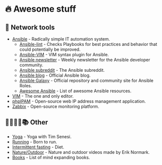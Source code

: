 🔥 Awesome stuff
================

🔨 Network tools
----------------
- [Ansible](https://github.com/ansible/ansible) - Radically simple IT automation system.
    - [Ansible-lint](https://github.com/ansible/ansible-lint) - Checks Playbooks for best practices and behavior that could potentially be improved.
    - [Ansible-VIM](https://github.com/pearofducks/ansible-vim) - VIM syntax plugin for Ansible.
    - [Ansible newsletter](https://github.com/ansible/community/wiki/News) - Weekly newsletter for the Ansible developer community.
    - [Ansible subreddit](https://www.reddit.com/r/ansible/) - The Ansible subreddit.
    - [Ansible blog](https://www.ansible.com/blog) - Official Ansible blog.
    - [Ansible Galaxy](https://galaxy.ansible.com) - Official repository and community site for Ansible Roles.
    - [Awesome Ansible](https://github.com/ansible-community/awesome-ansible) - List of awesome Ansible resources.
- [VIM](https://github.com/vim/vim) - The one and only editor.
- [phpIPAM](https://github.com/phpipam/phpipam) - Open-source web IP address management application.
- [Zabbix](https://github.com/zabbix) - Open-source monitoring platform.

🧘🏃🥑🌲📚 Other
----------------
- [Yoga](https://www.youtube.com/channel/UCciuZl2ydLCvN5txlLW0rIg) - Yoga with Tim Senesi.
- [Running](https://www.goodreads.com/book/show/6289283-born-to-run?from_search=true&from_srp=true&qid=lMrV3feLH9&rank=1) - Born to run.
- [Intermittent fasting](https://www.hopkinsmedicine.org/health/wellness-and-prevention/intermittent-fasting-what-is-it-and-how-does-it-work) - Diet.
- [Nature/Outdoor](https://www.youtube.com/channel/UCfMgKSxyQ9KnbjY6L6JKKiQ) - Nature and outdoor videos made by Erik Normark.
- [Books](https://github.com/hackerkid/Mind-Expanding-Books#readme) - List of mind expanding books.
